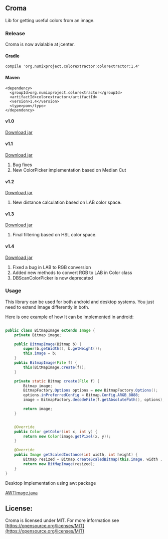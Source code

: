## Croma #

Lib for getting useful colors from an image.

### Release

Croma is now avialable at jcenter.
#### Gradle
``` compile 'org.numixproject.colorextractor:colorextractor:1.4' ```
#### Maven
```
<dependency>
  <groupId>org.numixproject.colorextractor</groupId>
  <artifactId>colorextractor</artifactId>
  <version>1.4</version>
  <type>pom</type>
</dependency>
```

#### v1.0
[Download jar](https://github.com/kamalkishor1991/croma/blob/r1.0/croma.jar?raw=true)
#### v1.1
[Download jar](https://github.com/kamalkishor1991/croma/raw/r1.1/croma1.1.jar?raw=true)
  1. Bug fixes
  2. New ColorPicker implementation based on Median Cut

#### v1.2
[Download jar](https://github.com/kamalkishor1991/croma/raw/r1.2/croma1.2.jar?raw=true)
  1. New distance calculation based on LAB color space.
  
#### v1.3
[Download jar](https://github.com/kamalkishor1991/croma/raw/r1.3/croma1.3.jar?raw=true)
  1. Final filtering based on HSL color space.  
  
#### v1.4
[Download jar](https://jcenter.bintray.com/org/numixproject/colorextractor/colorextractor/1.4/colorextractor-1.4.jar)
  1. Fixed a bug in LAB to RGB conversion
  2. Added new methods to convert RGB to LAB in Color class
  3. DBScanColorPicker is now deprecated 




### Usage
This library can be used for both android and desktop systems.
You just need to extend Image differently in both.

Here is one example of how It can be Implemented in android:

```java

public class BitmapImage extends Image {
    private Bitmap image;

    public BitmapImage(Bitmap b) {
        super(b.getWidth(), b.getHeight());
        this.image = b;
    }
    public BitmapImage(File f) {
        this(BitMapImage.create(f));
    }

    private static Bitmap create(File f) {
        Bitmap image;
        BitmapFactory.Options options = new BitmapFactory.Options();
        options.inPreferredConfig = Bitmap.Config.ARGB_8888;
        image = BitmapFactory.decodeFile(f.getAbsolutePath(), options);

        return image;
    }


    @Override
    public Color getColor(int x, int y) {
        return new Color(image.getPixel(x, y));
    }

    @Override
    public Image getScaledInstance(int width, int height) {
        Bitmap resized = Bitmap.createScaledBitmap(this.image, width , height, true);
        return new BitMapImage(resized);
    }
}

```
Desktop Implementation using awt package

[AWTImage.java](https://github.com/kamalkishor1991/croma/blob/master/src/test/java/me/croma/test/AWTImage.java)


## License:
Croma is licensed under MIT. For more information see [https://opensource.org/licenses/MIT](https://opensource.org/licenses/MIT)
